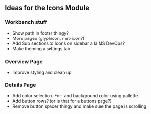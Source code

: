 
## Ideas for the Icons Module

### Workbench stuff
 * Show path in footer thingy?
 * More pages (glyphicon, mat-icon?)
 * Add Sub sections to Icons on sidebar a la MS DevOps? 
 * Make theming a settings tab

### Overview Page
* Improve styling and clean up
 
### Details Page
* Add color selection. For- and background color using pallette.
* Add button rows? (or is that for a buttons page?)
* Remove button spacer thingy and make sure the page is scrolling


